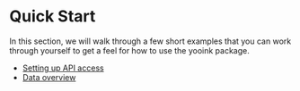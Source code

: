 # Quick Start

In this section, we will walk through a few short examples that you can 
work through yourself to get a feel for how to use the yooink package. 

- [Setting up API access](api_setup.md)
- [Data overview](data_overview.md)
